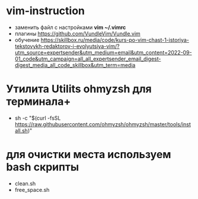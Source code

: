 # vim-instruction

- заменить файл с настройками
**vim ~/.vimrc**
- плагины
https://github.com/VundleVim/Vundle.vim
- обучение
https://skillbox.ru/media/code/kurs-po-vim-chast-1-istoriya-tekstovykh-redaktorov-i-evolyutsiya-vim/?utm_source=expertsender&utm_medium=email&utm_content=2022-09-01_code&utm_campaign=all_all_expertsender_email_digest-digest_media_all_code_skillbox&utm_term=media

# Утилита Utilits ohmyzsh для терминала+
- sh -c "$(curl -fsSL https://raw.githubusercontent.com/ohmyzsh/ohmyzsh/master/tools/install.sh)"

# для очистки места используем  bash скрипты

- clean.sh
- free_space.sh

